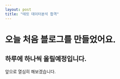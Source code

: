 ```yaml
---
layout: post
title: "테킷 데이터분석 합격"
--- 
```


# 오늘 처음 블로그를 만들었어요.

## 하루에 하나씩 올릴예정입니다.
앞으로 열심히 해보겠습니다.
